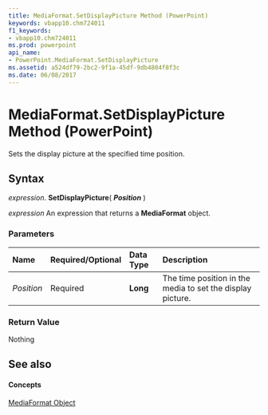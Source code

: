 ```yaml
---
title: MediaFormat.SetDisplayPicture Method (PowerPoint)
keywords: vbapp10.chm724011
f1_keywords:
- vbapp10.chm724011
ms.prod: powerpoint
api_name:
- PowerPoint.MediaFormat.SetDisplayPicture
ms.assetid: a524df79-2bc2-9f1a-45df-9db4804f8f3c
ms.date: 06/08/2017
---
```



# MediaFormat.SetDisplayPicture Method (PowerPoint)

Sets the display picture at the specified time position.


## Syntax

 _expression_. **SetDisplayPicture**( **_Position_** )

 _expression_ An expression that returns a **MediaFormat** object.


### Parameters



|**Name**|**Required/Optional**|**Data Type**|**Description**|
|:-----|:-----|:-----|:-----|
| _Position_|Required|**Long**|The time position in the media to set the display picture.|

### Return Value

Nothing


## See also


#### Concepts


[MediaFormat Object](PowerPoint.MediaFormat.md)

